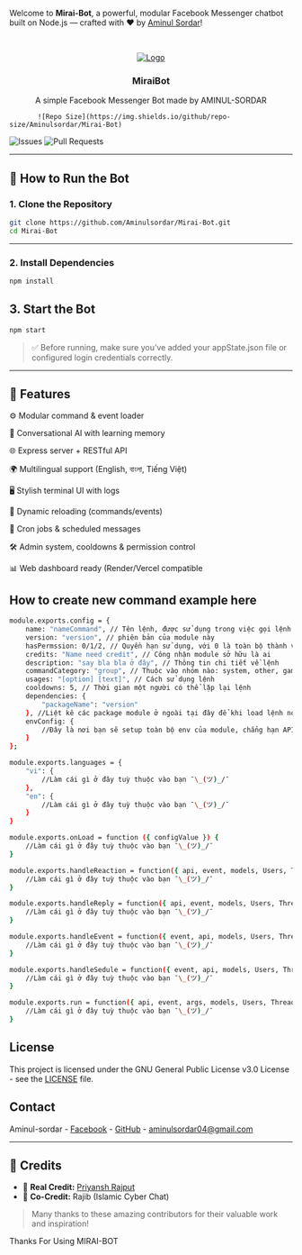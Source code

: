 Welcome to **Mirai-Bot**, a powerful, modular Facebook Messenger chatbot built on Node.js — crafted with ❤️ by [Aminul Sordar](https://github.com/Aminulsordar)!

<br />
<p align="center">
    <a href="https://github.com/miraiPr0ject/miraiv2">
        <img src="https://i.imgur.com/sxW5AWa.png" alt="Logo">
    </a>

<h3 align="center">MiraiBot</h3>

<p align="center">
    A simple Facebook Messenger Bot made by AMINUL-SORDAR

           ![Repo Size](https://img.shields.io/github/repo-size/Aminulsordar/Mirai-Bot)
![Issues](https://img.shields.io/github/issues/Aminulsordar/Mirai-Bot)
![Pull Requests](https://img.shields.io/github/issues-pr/Aminulsordar/Mirai-Bot)

---

## 🚀 How to Run the Bot

### 1. Clone the Repository

```bash
git clone https://github.com/Aminulsordar/Mirai-Bot.git
cd Mirai-Bot
``` 
---

### 2. Install Dependencies

```bash
npm install
```

## 3. Start the Bot
```bash
npm start
```
> ✅ Before running, make sure you’ve added your appState.json file or configured login credentials correctly.




---

## 🧩 Features

⚙️ Modular command & event loader

🧠 Conversational AI with learning memory

🌐 Express server + RESTful API

🌍 Multilingual support (English, বাংলা, Tiếng Việt)

🖥 Stylish terminal UI with logs

🔁 Dynamic reloading (commands/events)

📅 Cron jobs & scheduled messages

🛠 Admin system, cooldowns & permission control

📊 Web dashboard ready (Render/Vercel compatible

## How to create new command example here
```bash
module.exports.config = {
	name: "nameCommand", // Tên lệnh, được sử dụng trong việc gọi lệnh
	version: "version", // phiên bản của module này
	hasPermssion: 0/1/2, // Quyền hạn sử dụng, với 0 là toàn bộ thành viên, 1 là quản trị viên trở lên, 2 là admin/owner
	credits: "Name need credit", // Công nhận module sở hữu là ai
	description: "say bla bla ở đây", // Thông tin chi tiết về lệnh
	commandCategory: "group", // Thuộc vào nhóm nào: system, other, game-sp, game-mp, random-img, edit-img, media, economy, ...
	usages: "[option] [text]", // Cách sử dụng lệnh
	cooldowns: 5, // Thời gian một người có thể lặp lại lệnh
	dependencies: {
		"packageName": "version"
	}, //Liệt kê các package module ở ngoài tại đây để khi load lệnh nó sẽ tự động cài!
	envConfig: {
		//Đây là nơi bạn sẽ setup toàn bộ env của module, chẳng hạn APIKEY, ...
	}
};

module.exports.languages = {
	"vi": {
		//Làm cái gì ở đây tuỳ thuộc vào bạn ¯\_(ツ)_/¯ 
	},
	"en": {
		//Làm cái gì ở đây tuỳ thuộc vào bạn ¯\_(ツ)_/¯ 
	}
}

module.exports.onLoad = function ({ configValue }) {
	//Làm cái gì ở đây tuỳ thuộc vào bạn ¯\_(ツ)_/¯ 
}

module.exports.handleReaction = function({ api, event, models, Users, Threads, Currencies, handleReaction, models }) {
	//Làm cái gì ở đây tuỳ thuộc vào bạn ¯\_(ツ)_/¯ 
}

module.exports.handleReply = function({ api, event, models, Users, Threads, Currencies, handleReply, models }) {
	//Làm cái gì ở đây tuỳ thuộc vào bạn ¯\_(ツ)_/¯ 
}

module.exports.handleEvent = function({ event, api, models, Users, Threads, Currencies }) {
	//Làm cái gì ở đây tuỳ thuộc vào bạn ¯\_(ツ)_/¯ 
}

module.exports.handleSedule = function({ event, api, models, Users, Threads, Currencies, scheduleItem }) {
	//Làm cái gì ở đây tuỳ thuộc vào bạn ¯\_(ツ)_/¯ 
}

module.exports.run = function({ api, event, args, models, Users, Threads, Currencies, permssion }) {
	//Làm cái gì ở đây tuỳ thuộc vào bạn ¯\_(ツ)_/¯ 
}
```

<!-- LICENSE -->
## License

This project is licensed under the GNU General Public License v3.0 License - see the [LICENSE](LICENSE) file.

<!-- CONTACT -->
## Contact

Aminul-sordar - [Facebook](https://facebook.com/100071880593545) - [GitHub](https://github.com/Aminulsordar) - aminulsordar04@gmail.com

-------------
## 🧠 Credits

- 👑 **Real Credit:** [Priyansh Rajput](https://github.com/PriyanshRajput)
- 🤝 **Co-Credit:** Rajib (Islamic Cyber Chat)

> Many thanks to these amazing contributors for their valuable work and inspiration!
> 
Thanks For Using MIRAI-BOT

